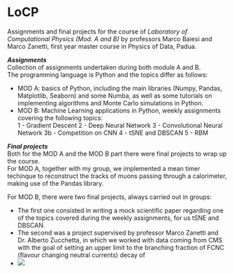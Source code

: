 # LoCP
Assignments and final projects for the course of *Laboratory of Computational Physics (Mod. A and B)* by professors Marco Baiesi and Marco Zanetti, first year master course in Physics of Data, Padua.


***Assignments*** <br>
Collection of assignments undertaken during both module A and B. <br>
The programming language is Python and the topics differ as follows: <br>

- MOD A: basics of Python, including the main libraries (Numpy, Pandas, Matplotlib, Seaborn) and some Numba, as well as some tutorials on implementing algorithms and Monte Carlo simulations in Python. <br>
- MOD B: Machine Learning applications in Python, weekly assignments covering the following topics: <br>
  1 - Gradient Descent
  2 - Deep Neural Network
  3 - Convolutional Neural Network
  3b - Competition on CNN
  4 - tSNE and DBSCAN
  5 - RBM

***Final projects*** <br>
Both for the MOD A and the MOD B part there were final projects to wrap up the course.<br>
For MOD A, together with my group, we implemented a mean timer techinque to reconstruct the tracks of muons passing through a calorimeter, making use of the Pandas library. <br>

For MOD B, there were two final projects, always carried out in groups: 
- The first one consisted in writing a mock scientific paper regarding one of the topics covered during the weekly assignments, for us tSNE and DBSCAN. 
- The second was a project supervised by professor Marco Zanetti and Dr. Alberto Zucchetta, in which we worked with data coming from CMS with the goal of setting an upper limit to the branching fraction of FCNC (flavour changing neutral currents) decay of 
- <img src="https://render.githubusercontent.com/render/math?math=t\bar{t}\rightarrow Hq+Wb\rightarrow multilepton">
